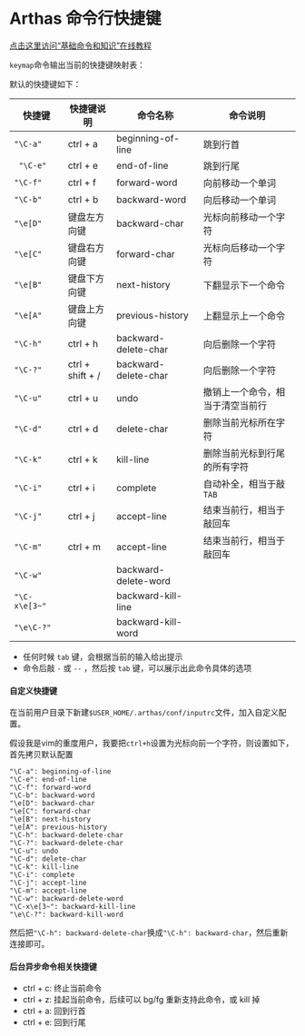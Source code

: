 Arthas 命令行快捷键
===

[点击这里访问“基础命令和知识”在线教程](https://alibaba.github.io/arthas/arthas-tutorials.html?language=cn&id=arthas+basic-cmd)

`keymap`命令输出当前的快捷键映射表：

默认的快捷键如下：





| 快捷键           | 快捷键说明            | 命令名称                 | 命令说明             |
| ------------- | ---------------- | -------------------- | ---------------- |
| `"\C-a"`      | ctrl + a         | beginning-of-line    | 跳到行首             |
| ` "\C-e"`     | ctrl + e         | end-of-line          | 跳到行尾             |
| `"\C-f"`      | ctrl + f         | forward-word         | 向前移动一个单词         |
| `"\C-b"`      | ctrl + b         | backward-word        | 向后移动一个单词         |
| `"\e[D"`      | 键盘左方向键           | backward-char        | 光标向前移动一个字符       |
| `"\e[C"`      | 键盘右方向键           | forward-char         | 光标向后移动一个字符       |
| `"\e[B"`      | 键盘下方向键           | next-history         | 下翻显示下一个命令        |
| `"\e[A"`      | 键盘上方向键           | previous-history     | 上翻显示上一个命令        |
| `"\C-h"`      | ctrl + h         | backward-delete-char | 向后删除一个字符         |
| `"\C-?"`      | ctrl + shift + / | backward-delete-char | 向后删除一个字符         |
| `"\C-u"`      | ctrl + u         | undo                 | 撤销上一个命令，相当于清空当前行 |
| `"\C-d"`      | ctrl + d         | delete-char          | 删除当前光标所在字符       |
| `"\C-k"`      | ctrl + k         | kill-line            | 删除当前光标到行尾的所有字符   |
| `"\C-i"`      | ctrl + i         | complete             | 自动补全，相当于敲`TAB`   |
| `"\C-j"`      | ctrl + j         | accept-line          | 结束当前行，相当于敲回车     |
| `"\C-m"`      | ctrl + m         | accept-line          | 结束当前行，相当于敲回车     |
| `"\C-w"`      |                  | backward-delete-word |                  |
| `"\C-x\e[3~"` |                  | backward-kill-line   |                  |
| `"\e\C-?"`    |                  | backward-kill-word   |                  |


* 任何时候 `tab` 键，会根据当前的输入给出提示
* 命令后敲 `-` 或 `--` ，然后按 `tab` 键，可以展示出此命令具体的选项


#### 自定义快捷键

在当前用户目录下新建`$USER_HOME/.arthas/conf/inputrc`文件，加入自定义配置。

假设我是vim的重度用户，我要把`ctrl+h`设置为光标向前一个字符，则设置如下，首先拷贝默认配置

```
"\C-a": beginning-of-line
"\C-e": end-of-line
"\C-f": forward-word
"\C-b": backward-word
"\e[D": backward-char
"\e[C": forward-char
"\e[B": next-history
"\e[A": previous-history
"\C-h": backward-delete-char
"\C-?": backward-delete-char
"\C-u": undo
"\C-d": delete-char
"\C-k": kill-line
"\C-i": complete
"\C-j": accept-line
"\C-m": accept-line
"\C-w": backward-delete-word
"\C-x\e[3~": backward-kill-line
"\e\C-?": backward-kill-word
```

然后把`"\C-h": backward-delete-char`换成`"\C-h": backward-char`，然后重新连接即可。

#### 后台异步命令相关快捷键

* ctrl + c: 终止当前命令
* ctrl + z: 挂起当前命令，后续可以 bg/fg 重新支持此命令，或 kill 掉
* ctrl + a: 回到行首
* ctrl + e: 回到行尾




